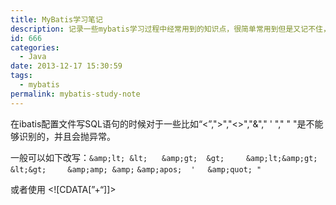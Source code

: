 ```yaml
---
title: MyBatis学习笔记
description: 记录一些mybatis学习过程中经常用到的知识点，很简单常用到但是又记不住，做个记录后面慢慢补充
id: 666
categories:
  - Java
date: 2013-12-17 15:30:59
tags:
  - mybatis
permalink: mybatis-study-note
---
```


在ibatis配置文件写SQL语句的时候对于一些比如“&lt;”,"&gt;","&lt;&gt;","&amp;"," ' "," " "是不能够识别的，并且会抛异常。

一般可以如下改写：`&amp;lt; &lt; `    `&amp;gt;  &gt; `       `&amp;lt;&amp;gt; &lt;&gt; `     ` &amp;amp; &amp;` `&amp;apos;  '`     `&amp;quot; "`

或者使用 &lt;![CDATA[”+“]]&gt;